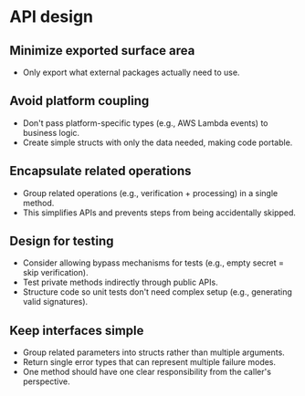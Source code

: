 # API design

## Minimize exported surface area

- Only export what external packages actually need to use.

## Avoid platform coupling

- Don't pass platform-specific types (e.g., AWS Lambda events) to business logic.
- Create simple structs with only the data needed, making code portable.

## Encapsulate related operations

- Group related operations (e.g., verification + processing) in a single method.
- This simplifies APIs and prevents steps from being accidentally skipped.

## Design for testing

- Consider allowing bypass mechanisms for tests (e.g., empty secret = skip verification).
- Test private methods indirectly through public APIs.
- Structure code so unit tests don't need complex setup (e.g., generating valid signatures).

## Keep interfaces simple

- Group related parameters into structs rather than multiple arguments.
- Return single error types that can represent multiple failure modes.
- One method should have one clear responsibility from the caller's perspective.
